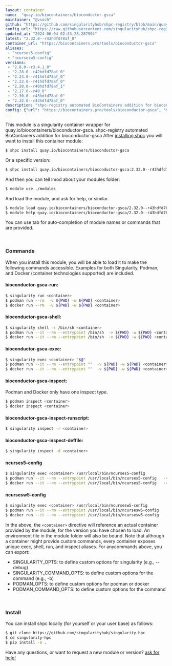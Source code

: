 ```yaml
---
layout: container
name:  "quay.io/biocontainers/bioconductor-gsca"
maintainer: "@vsoch"
github: "https://github.com/singularityhub/shpc-registry/blob/main/quay.io/biocontainers/bioconductor-gsca/container.yaml"
config_url: "https://raw.githubusercontent.com/singularityhub/shpc-registry/main/quay.io/biocontainers/bioconductor-gsca/container.yaml"
updated_at: "2024-06-04 02:33:28.287904"
latest: "2.32.0--r43hdfd78af_0"
container_url: "https://biocontainers.pro/tools/bioconductor-gsca"
aliases:
 - "ncurses5-config"
 - "ncursesw5-config"
versions:
 - "2.8.0--r3.4.1_0"
 - "2.28.0--r42hdfd78af_0"
 - "2.24.0--r41hdfd78af_0"
 - "2.22.0--r41hdfd78af_0"
 - "2.20.0--r40hdfd78af_1"
 - "2.17.0--r40_0"
 - "2.30.0--r43hdfd78af_0"
 - "2.32.0--r43hdfd78af_0"
description: "shpc-registry automated BioContainers addition for bioconductor-gsca"
config: {"url": "https://biocontainers.pro/tools/bioconductor-gsca", "maintainer": "@vsoch", "description": "shpc-registry automated BioContainers addition for bioconductor-gsca", "latest": {"2.32.0--r43hdfd78af_0": "sha256:3679b46102e84353a203993e4685168caec4880d3839285b0285fd25b4ad4fd6"}, "tags": {"2.8.0--r3.4.1_0": "sha256:4f7ca4caf6a403b32bcf8a432f4568071ae340d47774fc4e86fc813ef4ab3d25", "2.28.0--r42hdfd78af_0": "sha256:d7353dc02e81cb505ecb279871d55c001e41674742cdc0e1c9e5467fe1f63c99", "2.24.0--r41hdfd78af_0": "sha256:1a05e6b2457fcbe42ed0706f74dd0e83a244b8230b31136b2eaa49bf54e18a4d", "2.22.0--r41hdfd78af_0": "sha256:4502432489f53d48567c03548b3d5391644bf2256b850a7995d922d96873f172", "2.20.0--r40hdfd78af_1": "sha256:127cf77e22a06c3ebd709fc668fa5ef900b03b25b8abead93b57f04d7aee5256", "2.17.0--r40_0": "sha256:1480cd3d8cae4e018b7fc1a1bc8369cad5fe64a10ed70bbca15f86b04a1c2866", "2.30.0--r43hdfd78af_0": "sha256:269ead0a8883faecaefd17fbfc90a5ca620ba66a98d9a4bccc559b5841a6ab7b", "2.32.0--r43hdfd78af_0": "sha256:3679b46102e84353a203993e4685168caec4880d3839285b0285fd25b4ad4fd6"}, "docker": "quay.io/biocontainers/bioconductor-gsca", "aliases": {"ncurses5-config": "/usr/local/bin/ncurses5-config", "ncursesw5-config": "/usr/local/bin/ncursesw5-config"}}
---
```


This module is a singularity container wrapper for quay.io/biocontainers/bioconductor-gsca.
shpc-registry automated BioContainers addition for bioconductor-gsca
After [installing shpc](#install) you will want to install this container module:


```bash
$ shpc install quay.io/biocontainers/bioconductor-gsca
```

Or a specific version:

```bash
$ shpc install quay.io/biocontainers/bioconductor-gsca:2.32.0--r43hdfd78af_0
```

And then you can tell lmod about your modules folder:

```bash
$ module use ./modules
```

And load the module, and ask for help, or similar.

```bash
$ module load quay.io/biocontainers/bioconductor-gsca/2.32.0--r43hdfd78af_0
$ module help quay.io/biocontainers/bioconductor-gsca/2.32.0--r43hdfd78af_0
```

You can use tab for auto-completion of module names or commands that are provided.

<br>

### Commands

When you install this module, you will be able to load it to make the following commands accessible.
Examples for both Singularity, Podman, and Docker (container technologies supported) are included.

#### bioconductor-gsca-run:

```bash
$ singularity run <container>
$ podman run --rm  -v ${PWD} -w ${PWD} <container>
$ docker run --rm  -v ${PWD} -w ${PWD} <container>
```

#### bioconductor-gsca-shell:

```bash
$ singularity shell -s /bin/sh <container>
$ podman run --it --rm --entrypoint /bin/sh  -v ${PWD} -w ${PWD} <container>
$ docker run --it --rm --entrypoint /bin/sh  -v ${PWD} -w ${PWD} <container>
```

#### bioconductor-gsca-exec:

```bash
$ singularity exec <container> "$@"
$ podman run --it --rm --entrypoint ""  -v ${PWD} -w ${PWD} <container> "$@"
$ docker run --it --rm --entrypoint ""  -v ${PWD} -w ${PWD} <container> "$@"
```

#### bioconductor-gsca-inspect:

Podman and Docker only have one inspect type.

```bash
$ podman inspect <container>
$ docker inspect <container>
```

#### bioconductor-gsca-inspect-runscript:

```bash
$ singularity inspect -r <container>
```

#### bioconductor-gsca-inspect-deffile:

```bash
$ singularity inspect -d <container>
```


#### ncurses5-config

```bash
$ singularity exec <container> /usr/local/bin/ncurses5-config
$ podman run --it --rm --entrypoint /usr/local/bin/ncurses5-config   -v ${PWD} -w ${PWD} <container> -c " $@"
$ docker run --it --rm --entrypoint /usr/local/bin/ncurses5-config   -v ${PWD} -w ${PWD} <container> -c " $@"
```


#### ncursesw5-config

```bash
$ singularity exec <container> /usr/local/bin/ncursesw5-config
$ podman run --it --rm --entrypoint /usr/local/bin/ncursesw5-config   -v ${PWD} -w ${PWD} <container> -c " $@"
$ docker run --it --rm --entrypoint /usr/local/bin/ncursesw5-config   -v ${PWD} -w ${PWD} <container> -c " $@"
```



In the above, the `<container>` directive will reference an actual container provided
by the module, for the version you have chosen to load. An environment file in the
module folder will also be bound. Note that although a container
might provide custom commands, every container exposes unique exec, shell, run, and
inspect aliases. For anycommands above, you can export:

 - SINGULARITY_OPTS: to define custom options for singularity (e.g., --debug)
 - SINGULARITY_COMMAND_OPTS: to define custom options for the command (e.g., -b)
 - PODMAN_OPTS: to define custom options for podman or docker
 - PODMAN_COMMAND_OPTS: to define custom options for the command

<br>

### Install

You can install shpc locally (for yourself or your user base) as follows:

```bash
$ git clone https://github.com/singularityhub/singularity-hpc
$ cd singularity-hpc
$ pip install -e .
```

Have any questions, or want to request a new module or version? [ask for help!](https://github.com/singularityhub/singularity-hpc/issues)